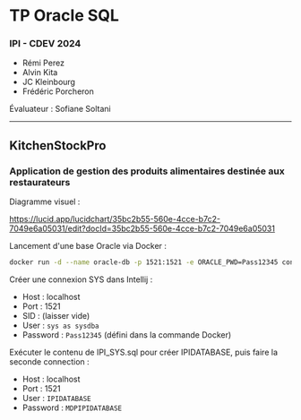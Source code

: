 # TP Oracle SQL

### IPI - CDEV 2024

- Rémi Perez
- Alvin Kita
- JC Kleinbourg
- Frédéric Porcheron

Évaluateur : Sofiane Soltani

---

## KitchenStockPro
 
### Application de gestion des produits alimentaires destinée aux restaurateurs

Diagramme visuel :

https://lucid.app/lucidchart/35bc2b55-560e-4cce-b7c2-7049e6a05031/edit?docId=35bc2b55-560e-4cce-b7c2-7049e6a05031

Lancement d'une base Oracle via Docker :

```bash
docker run -d --name oracle-db -p 1521:1521 -e ORACLE_PWD=Pass12345 container-registry.oracle.com/database/free:latest
```

Créer une connexion SYS dans Intellij :

- Host : localhost
- Port : 1521
- SID : (laisser vide)
- User : `sys as sysdba`
- Password : `Pass12345` (défini dans la commande Docker)

Exécuter le contenu de IPI_SYS.sql pour créer IPIDATABASE, puis faire la seconde connection :

- Host : localhost
- Port : 1521
- User : `IPIDATABASE`
- Password : `MDPIPIDATABASE`

